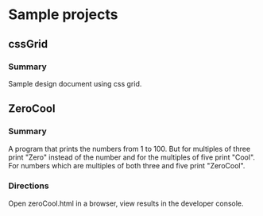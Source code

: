 # Sample projects
## cssGrid
### Summary
Sample design document using css grid.
## ZeroCool
### Summary
A program that prints the numbers from 1 to 100.
But for multiples of three print "Zero" instead of the number and for the multiples of five print "Cool".
For numbers which are multiples of both three and five print "ZeroCool".
### Directions
Open zeroCool.html in a browser, view results in the developer console.